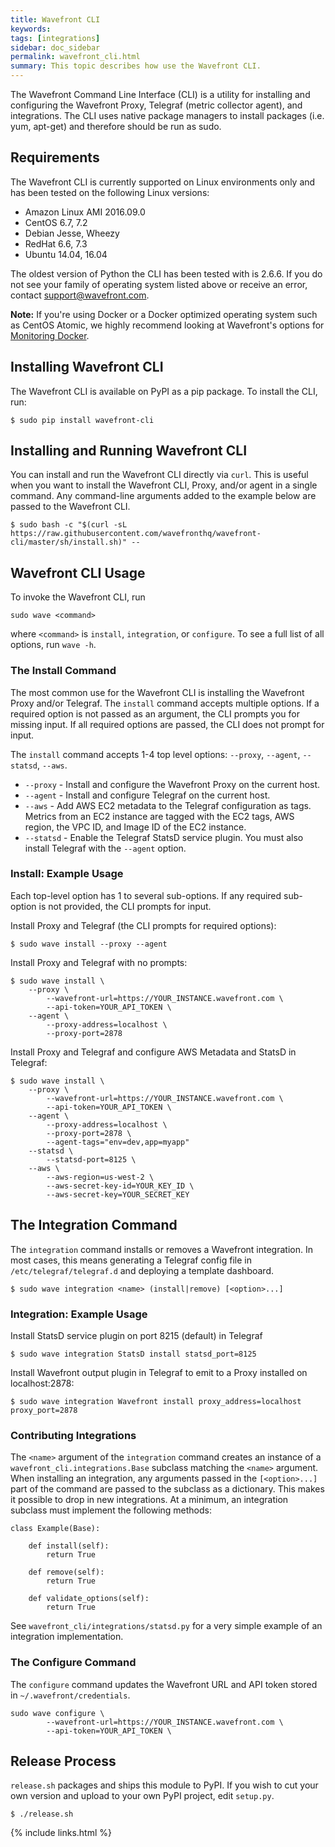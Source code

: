 ```yaml
---
title: Wavefront CLI
keywords:
tags: [integrations]
sidebar: doc_sidebar
permalink: wavefront_cli.html
summary: This topic describes how use the Wavefront CLI.
---
```


The Wavefront Command Line Interface (CLI) is a utility for installing and configuring the Wavefront Proxy, Telegraf (metric collector agent), and integrations. The CLI uses native package managers to install packages (i.e. yum, apt-get) and therefore should be run as sudo.

## Requirements

The Wavefront CLI is currently supported on Linux environments only and has been tested on the following Linux versions:

-   Amazon Linux AMI 2016.09.0
-   CentOS 6.7, 7.2
-   Debian Jesse, Wheezy
-   RedHat 6.6, 7.3
-   Ubuntu 14.04, 16.04

The oldest version of Python the CLI has been tested with is 2.6.6. If you do not see your family of operating system listed above or receive an error, contact <support@wavefront.com>.

**Note:** If you're using Docker or a Docker optimized operating system such as CentOS Atomic, we highly recommend looking at Wavefront's options for <a href="javascript:;" class="jive_macro jive_macro_document">Monitoring Docker</a>.

## Installing Wavefront CLI

The Wavefront CLI is available on PyPI as a pip package. To install the CLI, run:

    $ sudo pip install wavefront-cli

## Installing and Running Wavefront CLI

You can install and run the Wavefront CLI directly via `curl`. This is useful when you want to install the Wavefront CLI, Proxy, and/or agent in a single command. Any command-line arguments added to the example below are passed to the Wavefront CLI.


    $ sudo bash -c "$(curl -sL https://raw.githubusercontent.com/wavefronthq/wavefront-cli/master/sh/install.sh)" --

## Wavefront CLI Usage

To invoke the Wavefront CLI, run

    sudo wave <command>

where `<command>` is `install`, `integration`, or `configure`. To see a full list of all options, run `wave -h`.

### The Install Command

The most common use for the Wavefront CLI is installing the Wavefront Proxy and/or Telegraf. The `install` command accepts multiple options. If a required option is not passed as an argument, the CLI prompts you for missing input. If all required options are passed, the CLI does not prompt for input.

The `install` command accepts 1-4 top level options: `--proxy`, `--agent`, `--statsd`, `--aws`.

-   `--proxy` - Install and configure the Wavefront Proxy on the current host.
-   `--agent` - Install and configure Telegraf on the current host.
-   `--aws` - Add AWS EC2 metadata to the Telegraf configuration as tags. Metrics from an EC2 instance are tagged with the EC2 tags, AWS region, the VPC ID, and Image ID of the EC2 instance.
-   `--statsd` - Enable the Telegraf StatsD service plugin. You must also install Telegraf with the `--agent` option.

### Install: Example Usage

Each top-level option has 1 to several sub-options. If any required sub-option is not provided, the CLI prompts for input.

Install Proxy and Telegraf (the CLI prompts for required options):

    $ sudo wave install --proxy --agent

Install Proxy and Telegraf with no prompts:

    $ sudo wave install \
        --proxy \
            --wavefront-url=https://YOUR_INSTANCE.wavefront.com \
            --api-token=YOUR_API_TOKEN \
        --agent \
            --proxy-address=localhost \
            --proxy-port=2878

Install Proxy and Telegraf and configure AWS Metadata and StatsD in Telegraf:

    $ sudo wave install \
        --proxy \
            --wavefront-url=https://YOUR_INSTANCE.wavefront.com \
            --api-token=YOUR_API_TOKEN \
        --agent \
            --proxy-address=localhost \
            --proxy-port=2878 \
            --agent-tags="env=dev,app=myapp"
        --statsd \
            --statsd-port=8125 \
        --aws \
            --aws-region=us-west-2 \
            --aws-secret-key-id=YOUR_KEY_ID \
            --aws-secret-key=YOUR_SECRET_KEY

## The Integration Command

The `integration` command installs or removes a Wavefront integration. In most cases, this means generating a Telegraf config file in `/etc/telegraf/telegraf.d` and deploying a template dashboard.


    $ sudo wave integration <name> (install|remove) [<option>...]

### Integration: Example Usage

Install StatsD service plugin on port 8215 (default) in Telegraf

    $ sudo wave integration StatsD install statsd_port=8125

Install Wavefront output plugin in Telegraf to emit to a Proxy installed on localhost:2878:

    $ sudo wave integration Wavefront install proxy_address=localhost proxy_port=2878

### Contributing Integrations

The `<name>` argument of the `integration` command creates an instance of a `wavefront_cli.integrations.Base` subclass matching the `<name>` argument. When installing an integration, any arguments passed in the `[<option>...]` part of the command are passed to the subclass as a dictionary. This makes it possible to drop in new integrations. At a minimum, an integration subclass must implement the following methods:

    class Example(Base):

        def install(self):
            return True

        def remove(self):
            return True

        def validate_options(self):
            return True

See `wavefront_cli/integrations/statsd.py` for a very simple example of an integration implementation.

### The Configure Command

The `configure` command updates the Wavefront URL and API token stored in `~/.wavefront/credentials`.

    sudo wave configure \
            --wavefront-url=https://YOUR_INSTANCE.wavefront.com \
            --api-token=YOUR_API_TOKEN \

## Release Process

`release.sh` packages and ships this module to PyPI. If you wish to cut your own version and upload to your own PyPI project, edit `setup.py`.

    $ ./release.sh

{% include links.html %}
